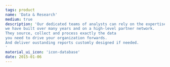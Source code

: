 ```yaml
---
tags: product
name: 'Data & Research'
medium: true
description: 'Our dedicated teams of analysts can rely on the expertise 
we have built over many years and on a high-level partner network. 
They source, collect and process exactly the data 
you need to drive your organization forwards. 
And deliver oustanding reports customly designed if needed.
'
material_ui_icon: 'icon-database'
date: 2015-01-06
---
```

